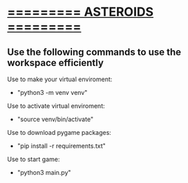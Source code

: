 # <ins> ========= ASTEROIDS ========= <ins>

## Use the following commands to use the workspace efficiently

Use to make your virtual enviroment:

- "python3 -m venv venv"

Use to activate virtual enviroment:

- "source venv/bin/activate"

Use to download pygame packages:

- "pip install -r requirements.txt"

Use to start game:

- "python3 main.py"